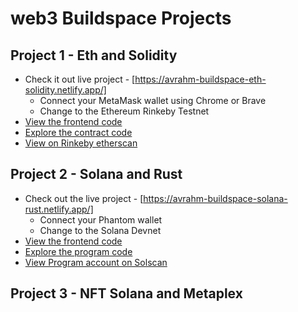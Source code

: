 # web3 Buildspace Projects

## Project 1 - Eth and Solidity 
- Check it out live project - [https://avrahm-buildspace-eth-solidity.netlify.app/]
  - Connect your MetaMask wallet using Chrome or Brave
  - Change to the Ethereum Rinkeby Testnet
- [View the frontend code](https://github.com/avrahm/project-1-eth-solidity-wave-portal-frontend)
- [Explore the contract code](https://github.com/avrahm/web3-buildspace/tree/main/project-1-eth-solidity-wave-portal/project-1-eth-solidity-contract)
- [View on Rinkeby etherscan](https://rinkeby.etherscan.io/address/0x346509B58AA8F550a687331b4Ea5bcd8F14b9471)

## Project 2 - Solana and Rust
- Check out the live project - [https://avrahm-buildspace-solana-rust.netlify.app/]
  - Connect your Phantom wallet  
  - Change to the Solana Devnet
- [View the frontend code](https://github.com/avrahm/project-2-solana-gif-portal-starter-frontend)
- [Explore the program code](https://github.com/avrahm/web3-buildspace/tree/main/project-2-solana-rust-gif-portal/project-2-solana-rust-contract)
- [View Program account on Solscan](https://explorer.solana.com/address/E1sKKb4RBperWd4uT1o7mXxRovGfmauytybquhsnwY7r?cluster=devnet)

## Project 3 - NFT Solana and Metaplex
